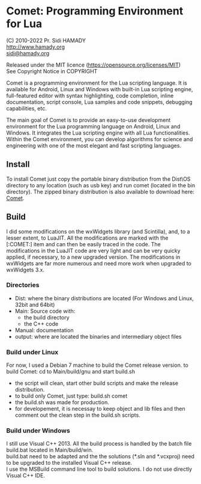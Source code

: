 # Comet: Programming Environment for Lua  
(C) 2010-2022  Pr. Sidi HAMADY  
http://www.hamady.org  
sidi@hamady.org  

Released under the MIT licence (https://opensource.org/licenses/MIT)  
See Copyright Notice in COPYRIGHT 

Comet is a programming environment for the Lua scripting language.
It is available for Android, Linux and Windows with built-in Lua scripting engine, full-featured editor with syntax highlighting, code completion, inline documentation, script console, Lua samples and code snippets, debugging capabilities, etc. 

The main goal of Comet is to provide an easy-to-use development environment for the Lua programming language on Android, Linux and Windows. It integrates the Lua scripting engine with all Lua functionalities. Within the Comet environment, you can develop algorithms for science and engineering with one of the most elegant and fast scripting languages.


## Install  

To install Comet just copy the portable binary distribution from the Dist\OS directory to any location (such as usb key) and run comet (located in the bin directory). The zipped binary distribution is also available to download here: [Comet](http://www.hamady.org).


## Build  

I did some modifications on the wxWidgets library (and Scintilla), and, to a lesser extent, to LuaJIT.
All the modifications are marked with the [:COMET:] item and can then be easily traced in the code.
The modifications in the LuaJIT code are very light and can be very quicky applied, if necessary, to a new upgraded version.
The modifications in wxWidgets are far more numerous and need more work when upgraded to wxWidgets 3.x.

### Directories  

* Dist: where the binary distributions are located (For Windows and Linux, 32bit and 64bit)
* Main: Source code with:
    * the build directory
    * the C++ code 
* Manual: documentation
* output: where are located the binaries and intermediary object files

### Build under Linux  

For now, I used a Debian 7 machine to build the Comet release version.
to build Comet: cd to Main/build/gnu and start build.sh
* the script will clean, start other build scripts and make the release distribution.
* to build only Comet, just type: build.sh comet
* the build.sh was made for production.
* for developement, it is necessay to keep object and lib files and then comment out the clean step in the build.sh scripts.

### Build under Windows  

I still use Visual C++ 2013.
All the build process is handled by the batch file build.bat located in Main/build/win.  
build.bat need to be adapted and the the solutions (*.sln and *.vcxproj) need to be upgraded to the installed Visual C++ release.  
I use the MSBuild command line tool to build solutions. I do not use directly Visual C++ IDE.

